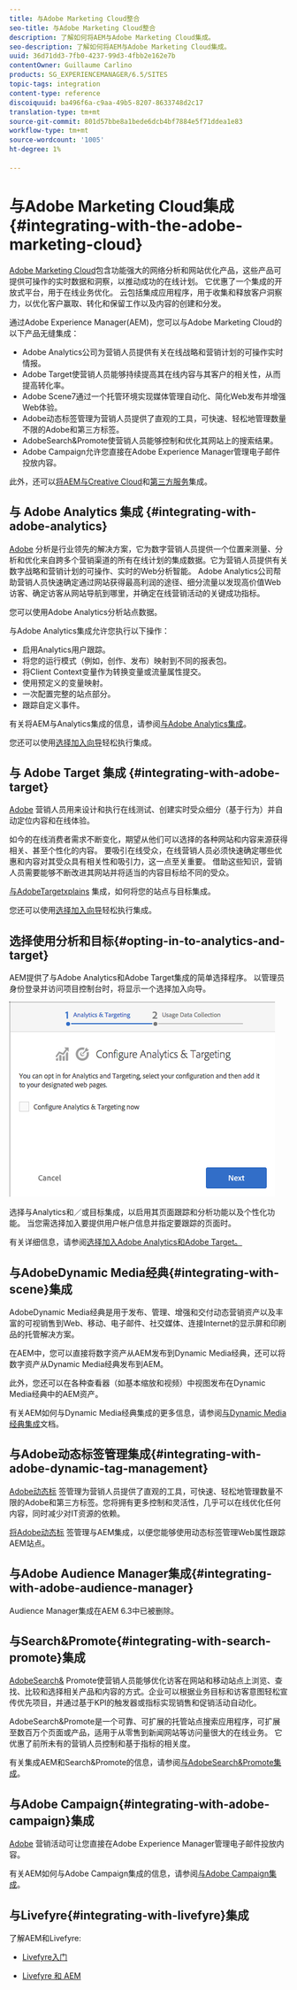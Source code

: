 ```yaml
---
title: 与Adobe Marketing Cloud整合
seo-title: 与Adobe Marketing Cloud整合
description: 了解如何将AEM与Adobe Marketing Cloud集成。
seo-description: 了解如何将AEM与Adobe Marketing Cloud集成。
uuid: 36d71dd3-7fb0-4237-99d3-4fbb2e162e7b
contentOwner: Guillaume Carlino
products: SG_EXPERIENCEMANAGER/6.5/SITES
topic-tags: integration
content-type: reference
discoiquuid: ba496f6a-c9aa-49b5-8207-8633748d2c17
translation-type: tm+mt
source-git-commit: 801d57bbe8a1bede6dcb4bf7884e5f71ddea1e83
workflow-type: tm+mt
source-wordcount: '1005'
ht-degree: 1%

---
```



# 与Adobe Marketing Cloud集成{#integrating-with-the-adobe-marketing-cloud}

[Adobe Marketing Cloud](https://www.adobe.com/solutions/digital-marketing.html)包含功能强大的网络分析和网站优化产品，这些产品可提供可操作的实时数据和洞察，以推动成功的在线计划。 它优惠了一个集成的开放式平台，用于在线业务优化。 云包括集成应用程序，用于收集和释放客户洞察力，以优化客户赢取、转化和保留工作以及内容的创建和分发。

通过Adobe Experience Manager(AEM)，您可以与Adobe Marketing Cloud的以下产品无缝集成：

* Adobe Analytics公司为营销人员提供有关在线战略和营销计划的可操作实时情报。
* Adobe Target使营销人员能够持续提高其在线内容与其客户的相关性，从而提高转化率。
* Adobe Scene7通过一个托管环境实现媒体管理自动化、简化Web发布并增强Web体验。
* Adobe动态标签管理为营销人员提供了直观的工具，可快速、轻松地管理数量不限的Adobe和第三方标签。
* AdobeSearch&amp;Promote使营销人员能够控制和优化其网站上的搜索结果。
* Adobe Campaign允许您直接在Adobe Experience Manager管理电子邮件投放内容。

此外，还可以[将AEM与Creative Cloud](/help/assets/aem-cc-folder-sharing-best-practices.md)和[第三方服务](/help/sites-administering/third-party-services.md)集成。

## 与 Adobe Analytics 集成 {#integrating-with-adobe-analytics}

[Adobe](https://www.omniture.com/en/products/analytics/sitecatalyst) 分析是行业领先的解决方案，它为数字营销人员提供一个位置来测量、分析和优化来自跨多个营销渠道的所有在线计划的集成数据。它为营销人员提供有关数字战略和营销计划的可操作、实时的Web分析智能。 Adobe Analytics公司帮助营销人员快速确定通过网站获得最高利润的途径、细分流量以发现高价值Web访客、确定访客从网站导航到哪里，并确定在线营销活动的关键成功指标。

您可以使用Adobe Analytics分析站点数据。

与Adobe Analytics集成允许您执行以下操作：

* 启用Analytics用户跟踪。
* 将您的运行模式（例如，创作、发布）映射到不同的报表包。
* 将Client Context变量作为转换变量或流量属性提交。
* 使用预定义的变量映射。
* 一次配置完整的站点部分。
* 跟踪自定义事件。

有关将AEM与Analytics集成的信息，请参阅[与Adobe Analytics集成](/help/sites-administering/adobeanalytics.md)。

您还可以使用[选择加入向导](/help/sites-administering/opt-in.md)轻松执行集成。

## 与 Adobe Target 集成 {#integrating-with-adobe-target}

[Adobe](https://www.omniture.com/en/products/conversion/test-and-target) 营销人员用来设计和执行在线测试、创建实时受众细分（基于行为）并自动定位内容和在线体验。

如今的在线消费者需求不断变化，期望从他们可以选择的各种网站和内容来源获得相关、甚至个性化的内容。 要吸引在线受众，在线营销人员必须快速确定哪些优惠和内容对其受众具有相关性和吸引力，这一点至关重要。 借助这些知识，营销人员需要能够不断改进其网站并将适当的内容目标给不同的受众。

[与AdobeTargetxplains](/help/sites-administering/target.md) 集成，如何将您的站点与目标集成。

您还可以使用[选择加入向导](/help/sites-administering/opt-in.md)轻松执行集成。

## 选择使用分析和目标{#opting-in-to-analytics-and-target}

AEM提供了与Adobe Analytics和Adobe Target集成的简单选择程序。 以管理员身份登录并访问项目控制台时，将显示一个选择加入向导。

![chlimage_1-107](assets/chlimage_1-107a.png)

选择与Analytics和／或目标集成，以启用其页面跟踪和分析功能以及个性化功能。 当您需选择加入要提供用户帐户信息并指定要跟踪的页面时。

有关详细信息，请参阅[选择加入Adobe Analytics和Adobe Target。](/help/sites-administering/opt-in.md)

## 与AdobeDynamic Media经典{#integrating-with-scene}集成

AdobeDynamic Media经典是用于发布、管理、增强和交付动态营销资产以及丰富的可视销售到Web、移动、电子邮件、社交媒体、连接Internet的显示屏和印刷品的托管解决方案。

在AEM中，您可以直接将数字资产从AEM发布到Dynamic Media经典，还可以将数字资产从Dynamic Media经典发布到AEM。

此外，您还可以在各种查看器（如基本缩放和视频）中视图发布在Dynamic Media经典中的AEM资产。

有关AEM如何与Dynamic Media经典集成的更多信息，请参阅[与Dynamic Media经典集成](/help/sites-administering/scene7.md)文档。

## 与Adobe动态标签管理集成{#integrating-with-adobe-dynamic-tag-management}

[Adobe动态标](https://www.adobe.com/solutions/digital-marketing/dynamic-tag-management.html) 签管理为营销人员提供了直观的工具，可快速、轻松地管理数量不限的Adobe和第三方标签。您将拥有更多控制和灵活性，几乎可以在线优化任何内容，同时减少对IT资源的依赖。

[将Adobe动态标](/help/sites-administering/dtm.md) 签管理与AEM集成，以便您能够使用动态标签管理Web属性跟踪AEM站点。

## 与Adobe Audience Manager集成{#integrating-with-adobe-audience-manager}

Audience Manager集成在AEM 6.3中已被删除。

## 与Search&amp;Promote{#integrating-with-search-promote}集成

[AdobeSearch&amp;](https://www.omniture.com/en/products/conversion/search-and-promote) Promote使营销人员能够优化访客在网站和移动站点上浏览、查找、比较和选择相关产品和内容的方式。企业可以根据业务目标和访客意图轻松宣传优先项目，并通过基于KPI的触发器或指标实现销售和促销活动自动化。

AdobeSearch&amp;Promote是一个可靠、可扩展的托管站点搜索应用程序，可扩展至数百万个页面或产品，适用于从零售到新闻网站等访问量很大的在线业务。 它优惠了前所未有的营销人员控制和基于指标的相关度。

有关集成AEM和Search&amp;Promote的信息，请参阅[与AdobeSearch&amp;Promote集成](/help/sites-administering/search-and-promote.md)。

## 与Adobe Campaign{#integrating-with-adobe-campaign}集成

[Adobe](https://www.adobe.com/solutions/campaign-management.html) 营销活动可让您直接在Adobe Experience Manager管理电子邮件投放内容。

有关AEM如何与Adobe Campaign集成的信息，请参阅[与Adobe Campaign集成](/help/sites-administering/campaignstandard.md)。

## 与Livefyre{#integrating-with-livefyre}集成

了解AEM和Livefyre:

* [Livefyre入门](https://answers.livefyre.com/developers/getting-started)

* [Livefyre 和 AEM](https://answers.livefyre.com/product/livefyre-for-adobe-experience-manager-aem/livefyre-for-adobe-experience-manager/)

